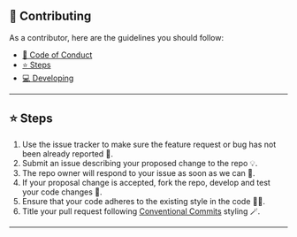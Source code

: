 ## 👏 Contributing

As a contributor, here are the guidelines you should follow:

- [👔 Code of Conduct](CODE_OF_CONDUCT.md)
- [⭐️ Steps](#-steps)
- [💻️ Developing](../README.md#-developing)

---

## ⭐️ Steps

1. Use the issue tracker to make sure the feature request or bug has not been already reported 🔎.
2. Submit an issue describing your proposed change to the repo 💡.
3. The repo owner will respond to your issue as soon as we can 💪.
4. If your proposal change is accepted, fork the repo, develop and test your code changes 🤝.
5. Ensure that your code adheres to the existing style in the code 💅🏻.
6. Title your pull request following [Conventional Commits](https://www.conventionalcommits.org/en/v1.0.0/) styling 🪄.

---
